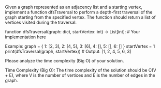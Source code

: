 Given a graph represented as an adjacency list and a starting vertex, 
implement a function dfsTraversal to perform a depth-first traversal of the graph starting from the specified vertex. 
The function should return a list of vertices visited during the traversal.

function dfsTraversal(graph: dict, startVertex: int) -> List[int]:
    # Your implementation here


Example:
graph = {
    1: [2, 3],
    2: [4, 5],
    3: [6],
    4: [],
    5: [],
    6: []
}
startVertex = 1
print(dfsTraversal(graph, startVertex))  # Output: [1, 2, 4, 5, 6, 3]

Please analyze the time complexity (Big O) of your solution.

Time Complexity (Big O): The time complexity of the solution should be O(V + E), where V is the number of vertices and E is the number of edges in the graph.
